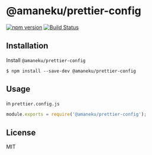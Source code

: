 # @amaneku/prettier-config

[![npm version](https://badge.fury.io/js/%40amaneku%2Fprettier-config.svg)](https://badge.fury.io/js/%40amaneku%2Fprettier-config)
[![Build Status](https://travis-ci.org/amaneku/prettier-config.svg?branch=master)](https://travis-ci.org/amaneku/prettier-config)

## Installation

Install `@amaneku/prettier-config`

```
$ npm install --save-dev @amaneku/prettier-config
```

## Usage

in `prettier.config.js`

```js
module.exports = require('@amaneku/prettier-config');
```

## License

MIT
